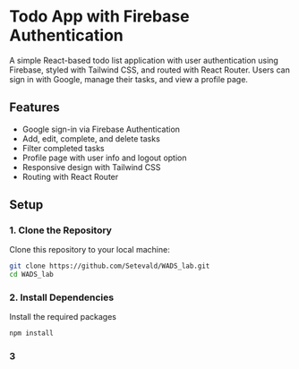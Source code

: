 # Todo App with Firebase Authentication

A simple React-based todo list application with user authentication using Firebase, styled with Tailwind CSS, and routed with React Router. Users can sign in with Google, manage their tasks, and view a profile page.

## Features
- Google sign-in via Firebase Authentication
- Add, edit, complete, and delete tasks
- Filter completed tasks
- Profile page with user info and logout option
- Responsive design with Tailwind CSS
- Routing with React Router

## Setup 

### 1. Clone the Repository
Clone this repository to your local machine:
```bash
git clone https://github.com/Setevald/WADS_lab.git
cd WADS_lab
```

### 2. Install Dependencies
Install the required packages
```sh
npm install
```

### 3